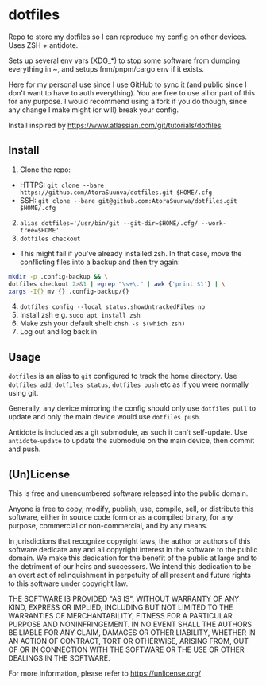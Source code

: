 # dotfiles

Repo to store my dotfiles so I can reproduce my config on other devices. Uses ZSH + antidote.

Sets up several env vars (XDG_*) to stop some software from dumping everything in ~, and setups fnm/pnpm/cargo env if it exists.

Here for my personal use since I use GitHub to sync it (and public since I don't want to have to auth everything). You are free to use all or part of this for any purpose. I would recommend using a fork if you do though, since any change I make might (or will) break your config.

Install inspired by https://www.atlassian.com/git/tutorials/dotfiles

## Install

1. Clone the repo:
  - HTTPS: `git clone --bare https://github.com/AtoraSuunva/dotfiles.git $HOME/.cfg`
  - SSH: `git clone --bare git@github.com:AtoraSuunva/dotfiles.git $HOME/.cfg`
2. `alias dotfiles='/usr/bin/git --git-dir=$HOME/.cfg/ --work-tree=$HOME'`
3. `dotfiles checkout`
  - This might fail if you've already installed zsh. In that case, move the conflicting files into a backup and then try again:

```sh
mkdir -p .config-backup && \
dotfiles checkout 2>&1 | egrep "\s+\." | awk {'print $1'} | \
xargs -I{} mv {} .config-backup/{}
```

4. `dotfiles config --local status.showUntrackedFiles no`
5. Install zsh e.g. `sudo apt install zsh`
6. Make zsh your default shell: `chsh -s $(which zsh)`
7. Log out and log back in

## Usage

`dotfiles` is an alias to `git` configured to track the home directory. Use `dotfiles add`, `dotfiles status`, `dotfiles push` etc as if you were normally using git.

Generally, any device mirroring the config should only use `dotfiles pull` to update and only the main device would use `dotfiles push`.

Antidote is included as a git submodule, as such it can't self-update. Use `antidote-update` to update the submodule on the main device, then commit and push.

## (Un)License

This is free and unencumbered software released into the public domain.

Anyone is free to copy, modify, publish, use, compile, sell, or
distribute this software, either in source code form or as a compiled
binary, for any purpose, commercial or non-commercial, and by any
means.

In jurisdictions that recognize copyright laws, the author or authors
of this software dedicate any and all copyright interest in the
software to the public domain. We make this dedication for the benefit
of the public at large and to the detriment of our heirs and
successors. We intend this dedication to be an overt act of
relinquishment in perpetuity of all present and future rights to this
software under copyright law.

THE SOFTWARE IS PROVIDED "AS IS", WITHOUT WARRANTY OF ANY KIND,
EXPRESS OR IMPLIED, INCLUDING BUT NOT LIMITED TO THE WARRANTIES OF
MERCHANTABILITY, FITNESS FOR A PARTICULAR PURPOSE AND NONINFRINGEMENT.
IN NO EVENT SHALL THE AUTHORS BE LIABLE FOR ANY CLAIM, DAMAGES OR
OTHER LIABILITY, WHETHER IN AN ACTION OF CONTRACT, TORT OR OTHERWISE,
ARISING FROM, OUT OF OR IN CONNECTION WITH THE SOFTWARE OR THE USE OR
OTHER DEALINGS IN THE SOFTWARE.

For more information, please refer to <https://unlicense.org/>

